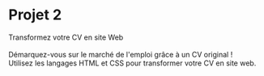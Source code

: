 # Projet 2
Transformez votre CV en site Web</br></br>
Démarquez-vous sur le marché de l'emploi grâce à un CV original !</br>
Utilisez les langages HTML et CSS pour transformer votre CV en site web.
